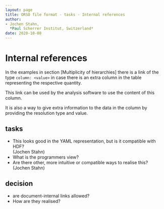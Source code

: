 ```yaml
---
layout: page
title: ORSO file format - tasks - Internal references
author:
- Jochen Stahn,  
  *Paul Scherrer Institut, Switzerland*
date: 2020-10-08
---
```


# Internal references

In the examples in section [Multiplicity of hierarchies] there is a link
of the type `column: <value>` in case there is an extra column in the
table representing the respective quantity.

This link can be used by the analysis software to use the content of this column.

It is also a way to give extra information to the data in the column by
providing the resolution type and value.

## tasks

- This looks good in the YAML representation, but is it compatible
  with HDF?  
  (Jochen Stahn)
- What is the programmers view?
- Are there other, more intuitive or compatible ways to realise this?  
  (Jochen Stahn)

## decision

- are document-internal links allowed?
- How are they realised?
 
